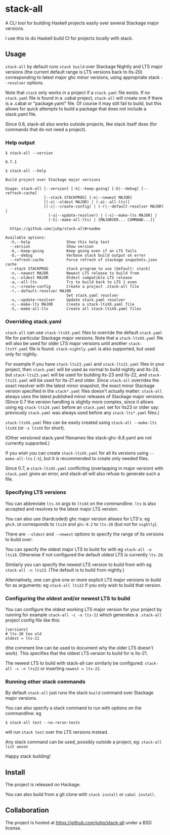 # stack-all

A CLI tool for building Haskell projects easily
over several Stackage major versions.

I use this to do Haskell build CI for projects locally with stack.

## Usage

`stack-all` by default runs `stack build` over Stackage Nightly and
LTS major versions (the current default range is LTS versions back to lts-20)
corresponding to latest major ghc minor versions,
using appropriate stack `--resolver` options.

Note that `stack` only works in a project if a `stack.yaml` file exists.
If no `stack.yaml` file is found in a .cabal project,
`stack-all` will create one if there is a .cabal or "package.yaml" file.
Of course it may still fail to build, but this allows for quick attempts
to build a package that does not include a stack.yaml file.

Since 0.6, stack-all also works outside projects, like stack itself does
(for commands that do not need a project).

### Help output
`$ stack-all --version`

```
0.7.1
```
`$ stack-all --help`

```
Build project over Stackage major versions

Usage: stack-all [--version] [-k|--keep-going] [-D|--debug] [--refresh-cache]
                 [--stack STACKPROG] [-n|--newest MAJOR]
                 [(-o|--oldest MAJOR) | (-a|--all-lts)]
                 [(-c|--create-config) | (-r|--default-resolver MAJOR) |
                   (-u|--update-resolver) | (-s|--make-lts MAJOR) |
                   (-S|--make-all-lts) | [MAJORVER... COMMAND...]]

  https://github.com/juhp/stack-all#readme

Available options:
  -h,--help                Show this help text
  --version                Show version
  -k,--keep-going          Keep going even if an LTS fails
  -D,--debug               Verbose stack build output on error
  --refresh-cache          Force refresh of stackage snapshots.json cache
  --stack STACKPROG        stack program to use [default: stack]
  -n,--newest MAJOR        Newest LTS release to build from
  -o,--oldest MAJOR        Oldest compatible LTS release
  -a,--all-lts             Try to build back to LTS 1 even
  -c,--create-config       Create a project .stack-all file
  -r,--default-resolver MAJOR
                           Set stack.yaml resolver
  -u,--update-resolver     Update stack.yaml resolver
  -s,--make-lts MAJOR      Create a stack-ltsXX.yaml file
  -S,--make-all-lts        Create all stack-ltsXX.yaml files
```

### Overriding stack.yaml
`stack-all` can use `stack-ltsXX.yaml` files to override the default
`stack.yaml` file for particular Stackage major versions.
Note that a `stack-ltsXX.yaml` file will also be used for
older LTS major versions until another `stack-ltsYY.yaml` file is found.
`stack-nightly.yaml` is also supported, but used only for nightly.

For example if you have `stack-lts23.yaml` and `stack-lts21.yaml` files
in your project,
then `stack.yaml` will be used as normal to build nightly and lts-24,
but `stack-lts23.yaml` will be used for building lts-23 and lts-22,
and `stack-lts21.yaml` will be used for lts-21 and older.
Since `stack-all` overrides the exact resolver with the latest minor snapshot,
the exact minor Stackage version specified in the `stack*.yaml` files
doesn't actually matter: `stack-all` always uses the latest published
minor releases of Stackage major versions. (Since 0.7 the version handling
is slightly more complex, since it allows using eg `stack-lts24.yaml` before
an `stack.yaml` set for lts23 or older say: previously `stack.yaml` was always used
before any `stack-lts*.yaml` files.)

`stack-ltsXX.yaml` files can be easily created using
`stack-all --make-lts ltsXX` (or `-s ltsXX` for short).

(Other versioned stack.yaml filenames like stack-ghc-8.8.yaml
are not currently supported.)

If you wish you can create `stack-ltsXX.yaml` for all lts versions using
`--make-all-lts` (`-S`), but it is recommended to create only needed files.

Since 0.7, a `stack-ltsXX.yaml` conflicting (overlapping in major version)
with `stack.yaml` gives an error, and stack-all will also refuse to generate
such a file.

### Specifying LTS versions
You can abbreviate `lts-XX` args to `ltsXX` on the commandline.
`lts` is also accepted and resolves to the latest major LTS version.

You can also use (hardcoded) ghc major version aliases for LTS's:
eg `ghc9.10` corresponds to `lts24` and `ghc-9.2` to `lts-20`
(but not for `nightly`).

There are `--oldest`  and `--newest` options to specify the range of
lts versions to build over:

You can specify the oldest major LTS to build for with eg `stack-all -o lts18`.
Otherwise if not configured the default oldest LTS is currently `lts-20`.

Similarly you can specify the newest LTS version to build from with
eg `stack-all -n lts23`. (The default is to build from nightly.)

Alternatively, one can give one or more explicit LTS major versions to build
for as arguments: eg `stack-all lts22` if you only wish to build that version.

### Configuring the oldest and/or newest LTS to build
You can configure the oldest working LTS major version for your project
by running for example `stack-all -c -o lts-21` which generates a `.stack-all`
project config file like this:
```
[versions]
# lts-20 too old
oldest = lts-21
```
(the comment line can be used to document why the older LTS doesn't work).
This specifies that the oldest LTS version to build for is lts-21.

The newest LTS to build with stack-all can similarly be configured:
`stack-all -c -n lts22` or inserting `newest = lts-22`.

### Running other stack commands
By default `stack-all` just runs the stack `build` command over
Stackage major versions.

You can also specify a stack command to run with options on the commandline:
eg
```
$ stack-all test --no-rerun-tests
```
will run `stack test` over the LTS versions instead.


Any stack command can be used, possibly outside a project,
eg: `stack-all list aeson`

Happy stack building!

## Install
The project is released on Hackage.

You can also build from a git clone with `stack install` or `cabal install`.

## Collaboration
The project is hosted at https://github.com/juhp/stack-all under a BSD license.
